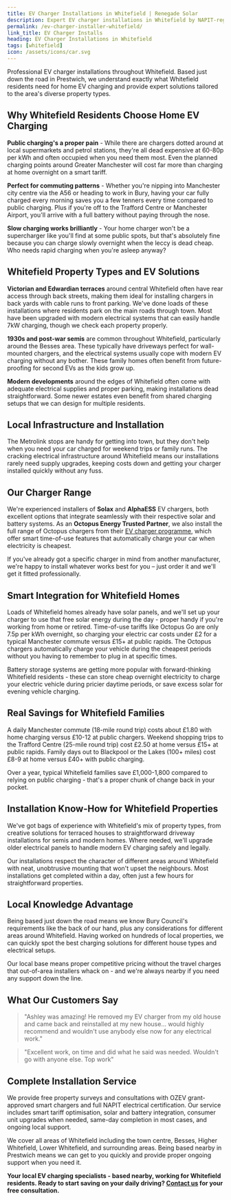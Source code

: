 ```yaml
---
title: EV Charger Installations in Whitefield | Renegade Solar
description: Expert EV charger installations in Whitefield by NAPIT-registered electrician. Professional service with smart charging and renewable energy integration.
permalink: /ev-charger-installer-whitefield/
link_title: EV Charger Installs
heading: EV Charger Installations in Whitefield
tags: [whitefield]
icon: /assets/icons/car.svg
---
```


Professional EV charger installations throughout Whitefield. Based just down the road in Prestwich, we understand exactly what Whitefield residents need for home EV charging and provide expert solutions tailored to the area's diverse property types.

## Why Whitefield Residents Choose Home EV Charging

**Public charging's a proper pain** - While there are chargers dotted around at local supermarkets and petrol stations, they're all dead expensive at 60-80p per kWh and often occupied when you need them most. Even the planned charging points around Greater Manchester will cost far more than charging at home overnight on a smart tariff.

**Perfect for commuting patterns** - Whether you're nipping into Manchester city centre via the A56 or heading to work in Bury, having your car fully charged every morning saves you a few tenners every time compared to public charging. Plus if you're off to the Trafford Centre or Manchester Airport, you'll arrive with a full battery without paying through the nose.

**Slow charging works brilliantly** - Your home charger won't be a supercharger like you'll find at some public spots, but that's absolutely fine because you can charge slowly overnight when the leccy is dead cheap. Who needs rapid charging when you're asleep anyway?

## Whitefield Property Types and EV Solutions

**Victorian and Edwardian terraces** around central Whitefield often have rear access through back streets, making them ideal for installing chargers in back yards with cable runs to front parking. We've done loads of these installations where residents park on the main roads through town. Most have been upgraded with modern electrical systems that can easily handle 7kW charging, though we check each property properly.

**1930s and post-war semis** are common throughout Whitefield, particularly around the Besses area. These typically have driveways perfect for wall-mounted chargers, and the electrical systems usually cope with modern EV charging without any bother. These family homes often benefit from future-proofing for second EVs as the kids grow up.

**Modern developments** around the edges of Whitefield often come with adequate electrical supplies and proper parking, making installations dead straightforward. Some newer estates even benefit from shared charging setups that we can design for multiple residents.

## Local Infrastructure and Installation

The Metrolink stops are handy for getting into town, but they don't help when you need your car charged for weekend trips or family runs. The cracking electrical infrastructure around Whitefield means our installations rarely need supply upgrades, keeping costs down and getting your charger installed quickly without any fuss.

## Our Charger Range

We're experienced installers of **Solax** and **AlphaESS** EV chargers, both excellent options that integrate seamlessly with their respective solar and battery systems. As an **Octopus Energy Trusted Partner**, we also install the full range of Octopus chargers from their [EV charger programme](https://octopus.energy/get-an-ev-charger/), which offer smart time-of-use features that automatically charge your car when electricity is cheapest.

If you've already got a specific charger in mind from another manufacturer, we're happy to install whatever works best for you – just order it and we'll get it fitted professionally.

## Smart Integration for Whitefield Homes

Loads of Whitefield homes already have solar panels, and we'll set up your charger to use that free solar energy during the day - proper handy if you're working from home or retired. Time-of-use tariffs like Octopus Go are only 7.5p per kWh overnight, so charging your electric car costs under £2 for a typical Manchester commute versus £15+ at public rapids. The Octopus chargers automatically charge your vehicle during the cheapest periods without you having to remember to plug in at specific times.

Battery storage systems are getting more popular with forward-thinking Whitefield residents - these can store cheap overnight electricity to charge your electric vehicle during pricier daytime periods, or save excess solar for evening vehicle charging.

## Real Savings for Whitefield Families

A daily Manchester commute (18-mile round trip) costs about £1.80 with home charging versus £10-12 at public chargers. Weekend shopping trips to the Trafford Centre (25-mile round trip) cost £2.50 at home versus £15+ at public rapids. Family days out to Blackpool or the Lakes (100+ miles) cost £8-9 at home versus £40+ with public charging. 

Over a year, typical Whitefield families save £1,000-1,800 compared to relying on public charging - that's a proper chunk of change back in your pocket.

## Installation Know-How for Whitefield Properties

We've got bags of experience with Whitefield's mix of property types, from creative solutions for terraced houses to straightforward driveway installations for semis and modern homes. Where needed, we'll upgrade older electrical panels to handle modern EV charging safely and legally. 

Our installations respect the character of different areas around Whitefield with neat, unobtrusive mounting that won't upset the neighbours. Most installations get completed within a day, often just a few hours for straightforward properties.

## Local Knowledge Advantage

Being based just down the road means we know Bury Council's requirements like the back of our hand, plus any considerations for different areas around Whitefield. Having worked on hundreds of local properties, we can quickly spot the best charging solutions for different house types and electrical setups. 

Our local base means proper competitive pricing without the travel charges that out-of-area installers whack on - and we're always nearby if you need any support down the line.

## What Our Customers Say

> "Ashley was amazing! He removed my EV charger from my old house and came back and reinstalled at my new house... would highly recommend and wouldn't use anybody else now for any electrical work."

> "Excellent work, on time and did what he said was needed. Wouldn't go with anyone else. Top work"

## Complete Installation Service

We provide free property surveys and consultations with OZEV grant-approved smart chargers and full NAPIT electrical certification. Our service includes smart tariff optimisation, solar and battery integration, consumer unit upgrades when needed, same-day completion in most cases, and ongoing local support.

We cover all areas of Whitefield including the town centre, Besses, Higher Whitefield, Lower Whitefield, and surrounding areas. Being based nearby in Prestwich means we can get to you quickly and provide proper ongoing support when you need it.

**Your local EV charging specialists - based nearby, working for Whitefield residents. Ready to start saving on your daily driving? [Contact us](/contact/) for your free consultation.**
